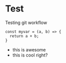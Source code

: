 # Test
Testing git workflow
```
const myvar = (a, b) => {
  return a + b;
}
```

- this is awesome
- this is cool right?
